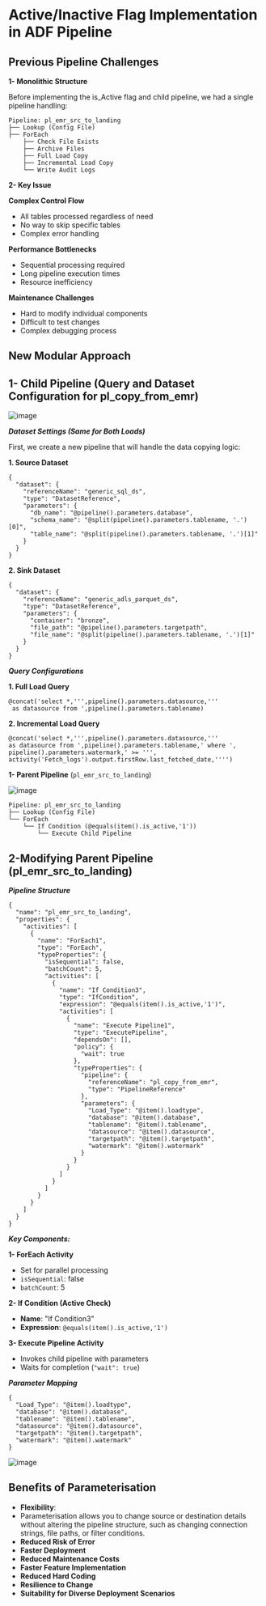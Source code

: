 # Active/Inactive Flag Implementation in ADF Pipeline

## Previous Pipeline Challenges

**1- Monolithic Structure**

Before implementing the is_Active flag and child pipeline, we had a single pipeline handling:
```
Pipeline: pl_emr_src_to_landing
├── Lookup (Config File)
├── ForEach
    ├── Check File Exists
    ├── Archive Files
    ├── Full Load Copy
    ├── Incremental Load Copy
    └── Write Audit Logs
```
**2- Key Issue**

**Complex Control Flow**
- All tables processed regardless of need
- No way to skip specific tables
- Complex error handling

**Performance Bottlenecks**
- Sequential processing required
- Long pipeline execution times
- Resource inefficiency

**Maintenance Challenges**
- Hard to modify individual components
- Difficult to test changes
- Complex debugging process

## New Modular Approach

## 1- Child Pipeline (Query and Dataset Configuration for pl_copy_from_emr) ##
![image](https://github.com/user-attachments/assets/4bd6b996-3720-4066-8d5b-43ec35df5b6b)

***Dataset Settings (Same for Both Loads)***

First, we create a new pipeline that will handle the data copying logic:

****1. Source Dataset****

```
{
  "dataset": {
    "referenceName": "generic_sql_ds",
    "type": "DatasetReference",
    "parameters": {
      "db_name": "@pipeline().parameters.database",
      "schema_name": "@split(pipeline().parameters.tablename, '.')[0]",
      "table_name": "@split(pipeline().parameters.tablename, '.')[1]"
    }
  }
}
```
****2. Sink Dataset****
```
{
  "dataset": {
    "referenceName": "generic_adls_parquet_ds",
    "type": "DatasetReference",
    "parameters": {
      "container": "bronze",
      "file_path": "@pipeline().parameters.targetpath",
      "file_name": "@split(pipeline().parameters.tablename, '.')[1]"
    }
  }
}
```

***Query Configurations***

****1. Full Load Query****
```
@concat('select *,''',pipeline().parameters.datasource,'''
 as datasource from ',pipeline().parameters.tablename)
````

****2. Incremental Load Query****
```
@concat('select *,''',pipeline().parameters.datasource,'''
as datasource from ',pipeline().parameters.tablename,' where ',
pipeline().parameters.watermark,' >= ''',
activity('Fetch_logs').output.firstRow.last_fetched_date,'''')
```



**1- Parent Pipeline** (`pl_emr_src_to_landing`)

![image](https://github.com/user-attachments/assets/d5ac9cd9-6d5a-4d7d-8c7a-a55bb274cbb8)

```
Pipeline: pl_emr_src_to_landing
├── Lookup (Config File)
└── ForEach
    └── If Condition (@equals(item().is_active,'1'))
        └── Execute Child Pipeline
```
## 2-Modifying Parent Pipeline (pl_emr_src_to_landing) ##

***Pipeline Structure***
```
{
  "name": "pl_emr_src_to_landing",
  "properties": {
    "activities": [
      {
        "name": "ForEach1",
        "type": "ForEach",
        "typeProperties": {
          "isSequential": false,
          "batchCount": 5,
          "activities": [
            {
              "name": "If Condition3",
              "type": "IfCondition",
              "expression": "@equals(item().is_active,'1')",
              "activities": [
                {
                  "name": "Execute Pipeline1",
                  "type": "ExecutePipeline",
                  "dependsOn": [],
                  "policy": {
                    "wait": true
                  },
                  "typeProperties": {
                    "pipeline": {
                      "referenceName": "pl_copy_from_emr",
                      "type": "PipelineReference"
                    },
                    "parameters": {
                      "Load_Type": "@item().loadtype",
                      "database": "@item().database",
                      "tablename": "@item().tablename",
                      "datasource": "@item().datasource",
                      "targetpath": "@item().targetpath",
                      "watermark": "@item().watermark"
                    }
                  }
                }
              ]
            }
          ]
        }
      }
    ]
  }
}
```
***Key Components:***

****1- ForEach Activity****
- Set for parallel processing
- `isSequential`: false
- `batchCount`: 5

****2- If Condition (Active Check)****
- **Name**: "If Condition3"
- **Expression**: `@equals(item().is_active,'1')`

****3- Execute Pipeline Activity****
- Invokes child pipeline with parameters
- Waits for completion (`"wait": true`)


***Parameter Mapping***

```
{
  "Load_Type": "@item().loadtype",
  "database": "@item().database",
  "tablename": "@item().tablename",
  "datasource": "@item().datasource",
  "targetpath": "@item().targetpath",
  "watermark": "@item().watermark"
}
```
![image](https://github.com/user-attachments/assets/1e969200-cadd-4ebe-994d-880d0cb910d7)

## Benefits of Parameterisation

- **Flexibility**:
- Parameterisation allows you to change source or destination details without altering the pipeline structure, such as changing connection strings, file paths, or filter conditions.
- **Reduced Risk of Error**
- **Faster Deployment**
- **Reduced Maintenance Costs**
- **Faster Feature Implementation**
- **Reduced Hard Coding**
- **Resilience to Change**
- **Suitability for Diverse Deployment Scenarios**

